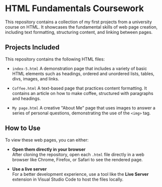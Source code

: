 # HTML Fundamentals Coursework

This repository contains a collection of my first projects from a university course on HTML. It showcases the fundamental skills of web page creation, including text formatting, structuring content, and linking between pages.

## Projects Included

This repository contains the following HTML files:

- `index-5.html` 
  A demonstration page that includes a variety of basic HTML elements such as headings, ordered and unordered lists, tables, divs, images, and links.

- `Coffee.html` 
  A text-based page that practices content formatting. It contains an article on how to make coffee, structured with paragraphs and headings.

- `My page.html` 
  A creative "About Me" page that uses images to answer a series of personal questions, demonstrating the use of the `<img>` tag.

## How to Use

To view these web pages, you can either:

- **Open them directly in your browser**  
  After cloning the repository, open each `.html` file directly in a web browser like Chrome, Firefox, or Safari to see the rendered page.

- **Use a live server**  
  For a better development experience, use a tool like the **Live Server** extension in Visual Studio Code to host the files locally.
